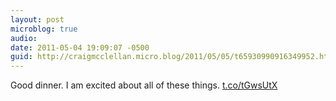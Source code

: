 ```yaml
---
layout: post
microblog: true
audio: 
date: 2011-05-04 19:09:07 -0500
guid: http://craigmcclellan.micro.blog/2011/05/05/t65930990916349952.html
---
```

Good dinner. I am excited about all of these things.  [t.co/tGwsUtX](http://t.co/tGwsUtX)
